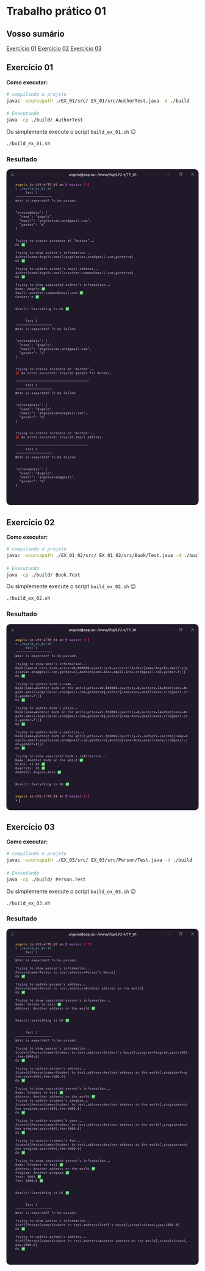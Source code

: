 # Trabalho prático 01

## Vosso sumário

<a href="#exercicio-01">Exercício 01</a>
<a href="#exercicio-02">Exercício 02</a>
<a href="#exercicio-03">Exercício 03</a>

## Exercício 01

**Como executar:**

```bash
# compilando o projeto
javac -sourcepath ./EX_01/src/ EX_01/src/AuthorTest.java -d ./build

# Executando
java -cp ./build/ AuthorTest
```

Ou simplemente execute o script `build_ex_01.sh` 😉

```bash
./build_ex_01.sh
```

### Resultado

<div align="center">

![Resultado Exercício 01](./.github/images/ex_01.png)

</div>

## Exercício 02

**Como executar:**

```bash
# compilando o projeto
javac -sourcepath ./EX_01_02/src/ EX_01_02/src/Book/Test.java -d ./build

# Executando
java -cp ./build/ Book.Test
```

Ou simplemente execute o script `build_ex_02.sh` 😉

```bash
./build_ex_02.sh
```

### Resultado

<div align="center">

![Resultado Exercício 01](./.github/images/ex_02.png)

</div>

## Exercício 03

**Como executar:**

```bash
# compilando o projeto
javac -sourcepath ./EX_03/src/ EX_03/src/Person/Test.java -d ./build

# Executando
java -cp ./build/ Person.Test
```

Ou simplemente execute o script `build_ex_03.sh` 😉

```bash
./build_ex_03.sh
```

### Resultado

<div align="center">

![Resultado Exercício 01](./.github/images/ex_03.png)

</div>
